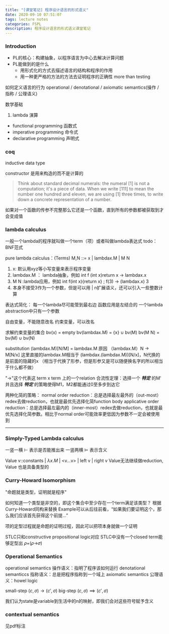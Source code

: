 ```yaml
---
title: "[课堂笔记] 程序设计语言的形式语义"
date: 2020-09-10 07:51:07
tags: lecture notes
categories: FSPL 
description: 程序设计语言的形式语义课堂笔记
---
```

 
### Introduction

- PL的核心：构建抽象，以程序语言为中心去解决计算问题
- PL能做到的是什么
  - 用形式化的方式去描述语言的结构和程序的作用
  - 用一种更严格的方法的方法去证明程序的正确性 more than testing 
  
如何定义语言的行为
operational / denotational / axiomatic semantics(操作 / 指称 / 公理语义)

数学基础
1. lambda 演算
- functional programming 函数式
- imperative programming 命令式
- declarative programming 声明式

### coq
inductive data type

constructor 是用来构造的而不是计算的
> Think about standard decimal numerals: the numeral [1] is not a computation; it's a piece of data. When we write [111] to mean the number one hundred and eleven, we are using [1] three times, to write down a concrete representation of a number.

如果对一个函数的传参不完整那么它还是一个函数，直到所有的参数都被获取到才会变成值

### lambda calculus
一般一个lambda的程序就叫做一个term（项）或者叫做lambda表达式
todo：BNF范式

pure lambda calculus：(Terms) M,N ::= x | lambdax.M | M N
1. x: 默认用xyz等小写变量来表示程序变量
2. lambdax.M ： lambda抽象，例如 int f (int x)return x -> lambdax.x
3. M N :lambda应用，例如 int f(int x){return x} ; f(3) -> (lambdax.x) 3
4. 本身不接受3作为一个参数，但是可以用 | n扩展语义，还可以引入一些整数计算

表达式简化： 每一个lambda尽可能管到最右边
函数应用是左结合的
一个lambda abstraction中只有一个参数

自由变量，不能随意改名
约束变量，可以改名

求解约束变量的集合
bv(x) = empty
bv(lambdax.M) = {x} ∪ bv(M)
bv(M N) = bv(M) ∪ bv(N)

substitution
(lambdax.M)[N/M] = lambdax.M
原因 （lambdax.M）N -> M[N/x]
这里直接的lambdax.M相当于 (lambdax.(lambdax.M))[N/x]，N代换的是前面的隐藏的x
（相当于代换了形参，但是形参又是可以随便换名字的所以相当于什么都不做）

"->"这个代表这 term x term 上的一个relation
合流性定理：选择一个 ***特定*** 的M' 并且选择 ***特定*** 的策略使得M1，M2都能通过0至多步到达它

两种化简的策略：
normal order reduction：总是选择最左最外的（out-most）redex去做reduction，也就是最优先选择化简function body
applicative order reduction：总是选择最左最内的（inner-most）redex去做reduction，也就是最优先选择化简参数。相比于normal order可能效率更低因为参数不一定会被使用到

---

### Simply-Typed Lambda calculus
一竖一横 $\vdash$ 表示是否能推出来
一竖两横 $\models$ 表示含义

Value v::constants | $\lambda x.M$ | <v...v> | left v | right v
Value无法继续做reduction, Value 也是具备类型的

### Curry-Howard Isomorphism
"命题就是类型，证明就是程序"

如何知道一个类型是非空的，即这个集合中至少存在一个term满足该类型？
根据Curry-Howard同构来替换
Example可以从后往前看，“如果我们要证明这个，那么我们应该首先获得这个前提...”

项的定型过程就是命题的证明过程，因此可以把项本身就做一个证明

STLC只和constructive propositional logic对应
STLC中没有一个closed term能够定型出 𝜌+(𝜌→𝜎)

### Operational Semantics
operational semantics 操作语义：指明了程序该如何运行
denotational semanticcs 指称语义：总是把程序指称到一个域上
axiomatic semantics 公理语义：howel logic

small-step $(c,\sigma)\rightarrow(c',\sigma)$
big-step $(c,\sigma)\implies(c',\sigma)$

我们认为state是variable到生活中的n的映射，即我们会对这些符号赋予含义

### contextual semantics
见pdf标注